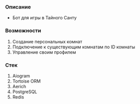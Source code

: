 ### Описание
* Бот для игры в Тайного Санту

### Возможности
1. Создание персональных комнат
2. Подключение к существующим комнатам по ID комнаты
3. Управление своим профилем

### Стек
1. Aiogram
2. Tortoise ORM
3. Aerich
4. PostgreSQL
5. Redis